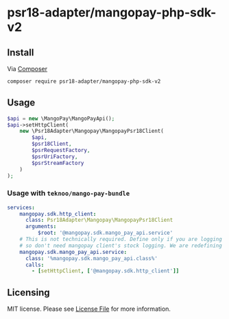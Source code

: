 #  psr18-adapter/mangopay-php-sdk-v2

## Install

Via [Composer](https://getcomposer.org/doc/00-intro.md)

```bash
composer require psr18-adapter/mangopay-php-sdk-v2
```
## Usage

```php
$api = new \MangoPay\MangoPayApi();
$api->setHttpClient(
    new \Psr18Adapter\Mangopay\MangopayPsr18Client(
        $api, 
        $psr18Client,
        $psrRequestFactory,
        $psrUriFactory, 
        $psrStreamFactory
    )
);
```

### Usage with `teknoo/mango-pay-bundle`
```yaml
services:
    mangopay.sdk.http_client:
      class: Psr18Adapter\Mangopay\MangopayPsr18Client
      arguments:
          $root: '@mangopay.sdk.mango_pay_api.service'
    # This is not technically required. Define only if you are logging all requests in your http client, 
    # so don't need mangopay client's stock logging. We are redefining original service to avoid setLogger call.
    mangopay.sdk.mango_pay_api.service:
      class: '%mangopay.sdk.mango_pay_api.class%'
      calls:
        - [setHttpClient, ['@mangopay.sdk.http_client']] 
```

## Licensing

MIT license. Please see [License File](LICENSE.md) for more information.
